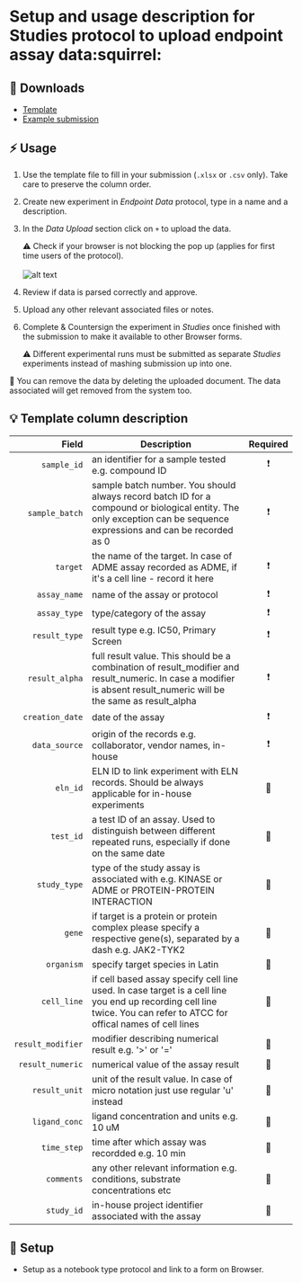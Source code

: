 # Setup and usage description for Studies protocol to upload endpoint assay data:squirrel:

## :floppy_disk: Downloads
* [Template](template.xlsx)
* [Example submission](example_submission.xlsx)

## :zap: Usage
1. Use the template file to fill in your submission (`.xlsx` or `.csv` only). Take care to preserve the column order.

1. Create new experiment in *Endpoint Data* protocol, type in a name and a description.

1. In the *Data Upload* section click on `+` to upload the data.

   :warning: Check if your browser is not blocking the pop up (applies for first time users of the protocol).
<br/><br/>
   ![alt text](https://www.howtogeek.com/wp-content/uploads/2019/04/x2019-04-17_12h32_07-2.png.pagespeed.gp+jp+jw+pj+ws+js+rj+rp+rw+ri+cp+md.ic.TOnKYPJvpu.png)

1. Review if data is parsed correctly and approve.

1. Upload any other relevant associated files or notes.

1. Complete & Countersign the experiment in *Studies* once finished with the submission to make it available to other Browser forms.

   :warning: Different experimental runs must be submitted as separate *Studies* experiments instead of mashing submission up into one.

:duck: You can remove the data by deleting the uploaded document. The data associated will get removed from the system too.

## :bulb: Template column description

| Field | Description | Required |
| -----------: | ----------------- | :----------: |
| `sample_id` | an identifier for a sample tested e.g. compound ID | :heavy_exclamation_mark: |
| `sample_batch` | sample batch number. You should always record batch ID for a compound or biological entity. The only exception can be sequence expressions and can be recorded as 0  | :heavy_exclamation_mark: |
| `target` | the name of the target. In case of ADME assay recorded as ADME, if it's a cell line - record it here | :heavy_exclamation_mark: |
| `assay_name` | name of the assay or protocol | :heavy_exclamation_mark: |
| `assay_type` | type/category of the assay | :heavy_exclamation_mark: |
| `result_type` | result type e.g. IC50, Primary Screen | :heavy_exclamation_mark: |
| `result_alpha` | full result value. This should be a combination of result_modifier and result_numeric. In case a modifier is absent result_numeric will be the same as result_alpha | :heavy_exclamation_mark: |
| `creation_date` | date of the assay | :heavy_exclamation_mark: |
| `data_source` | origin of the records e.g. collaborator, vendor names, in-house | :heavy_exclamation_mark: |
| `eln_id` | ELN ID to link experiment with ELN records. Should be always applicable for in-house experiments | 🤔 |
| `test_id` | a test ID of an assay. Used to distinguish between different repeated runs, especially if done on the same date | 🤔 |
| `study_type` | type of the study assay is associated with e.g. KINASE or ADME or PROTEIN-PROTEIN INTERACTION | 🤔 | 
| `gene` | if target is a protein or protein complex please specify a respective gene(s), separated by a dash e.g. JAK2-TYK2 | 🤔  |
| `organism` | specify target species in Latin |  🤔 |
| `cell_line` | if cell based assay specify cell line used. In case target is a cell line you end up recording cell line twice. You can refer to ATCC for offical names of cell lines | 🤔  |
| `result_modifier` | modifier describing numerical result e.g. '>' or '=' |  🤔 |
| `result_numeric` | numerical value of the assay result |  🤔 |
| `result_unit` | unit of the result value. In case of micro notation just use regular 'u' instead |  🤔 |
| `ligand_conc` | ligand concentration and units e.g. 10 uM |  🤔 |
| `time_step` | time after which assay was recordded e.g. 10 min |  🤔 |
| `comments` | any other relevant information e.g. conditions, substrate concentrations etc |  🤔 |
| `study_id` | in-house project identifier associated with the assay |  🤔 |

## :hammer: Setup
* Setup as a notebook type protocol and link to a form on Browser.


